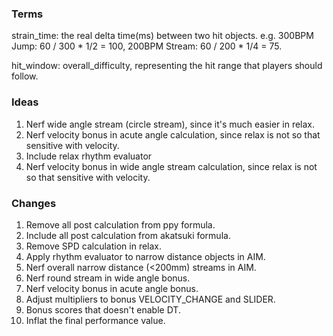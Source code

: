 ### Terms

strain_time: the real delta time(ms) between two hit objects. e.g. 300BPM Jump: 60 / 300 * 1/2 = 100, 200BPM Stream: 60 / 200 * 1/4 = 75.

hit_window: overall_difficulty, representing the hit range that players should follow.

### Ideas

1. Nerf wide angle stream (circle stream), since it's much easier in relax.
1. Nerf velocity bonus in acute angle calculation, since relax is not so that sensitive with velocity.
1. Include relax rhythm evaluator
1. Nerf velocity bonus in wide angle stream calculation, since relax is not so that sensitive with velocity.

### Changes

1. Remove all post calculation from ppy formula.
1. Include all post calculation from akatsuki formula.
1. Remove SPD calculation in relax.
1. Apply rhythm evaluator to narrow distance objects in AIM.
1. Nerf overall narrow distance (<200mm) streams in AIM.
1. Nerf round stream in wide angle bonus.
1. Nerf velocity bonus in acute angle bonus.
1. Adjust multipliers to bonus VELOCITY_CHANGE and SLIDER.
1. Bonus scores that doesn't enable DT.
1. Inflat the final performance value.